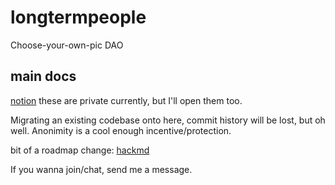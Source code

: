 # longtermpeople 
 Choose-your-own-pic DAO

## main docs
[notion](https://www.notion.so/xLTPx-030fbdd0a3a34d57a7c1acfdc9352d4)
these are private currently, but I'll open them too. 

Migrating an existing codebase onto here, commit history will be lost, but oh well. Anonimity is a cool enough incentive/protection.

bit of a roadmap change: [hackmd](https://hackmd.io/94ZHVfvpRuS1zdplscum5Q)

If you wanna join/chat, send me a message.



